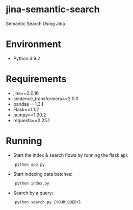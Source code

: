 # jina-semantic-search
Semantic Search Using Jina


# Environment
- Python 3.9.2

# Requirements
- jina==2.0.16
- sentence_transformers==2.0.0
- pandas==1.3.1
- Flask==1.1.2
- numpy==1.20.2
- requests==2.25.1

# Running
- Start the index & search flows by running the flask api:

```
    python app.py
```

- Start indexing data batches:
```
    python index.py
```

- Search by a query:
```
    python search.py {YOUR_QUERY}
```